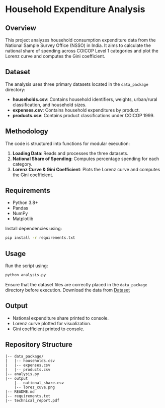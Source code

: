 # Household Expenditure Analysis

## Overview
This project analyzes household consumption expenditure data from the National Sample Survey Office (NSSO) in India. It aims to calculate the national share of spending across COICOP Level 1 categories and plot the Lorenz curve and computes the Gini coefficient.

## Dataset
The analysis uses three primary datasets located in the `data_package` directory:
- **households.csv**: Contains household identifiers, weights, urban/rural classification, and household sizes.
- **expenses.csv**: Contains household expenditures by product.
- **products.csv**: Contains product classifications under COICOP 1999.

## Methodology
The code is structured into functions for modular execution:
1. **Loading Data**: Reads and processes the three datasets.
2. **National Share of Spending**: Computes percentage spending for each category.
3. **Lorenz Curve & Gini Coefficient**: Plots the Lorenz curve and computes the Gini coefficient.

## Requirements
- Python 3.8+
- Pandas
- NumPy
- Matplotlib

Install dependencies using:
```sh
pip install -r requirements.txt
```

## Usage
Run the script using:
```sh
python analysis.py
```
Ensure that the dataset files are correctly placed in the `data_package` directory before execution.
Download the data from <a href="https://drive.google.com/file/d/1V4yCjs9Ug5-b8MSr5Iy1RAml_31Gg0aL/view">Dataset</a>
## Output
- National expenditure share printed to console.
- Lorenz curve plotted for visualization.
- Gini coefficient printed to console.

## Repository Structure
```
|-- data_package/
|   |-- households.csv
|   |-- expenses.csv
|   |-- products.csv
|-- analysis.py
|-- output
    |-- national_share.csv
    |-- lorez_cuve.png
|-- README.md
|-- requirements.txt
|-- technical_report.pdf
```
